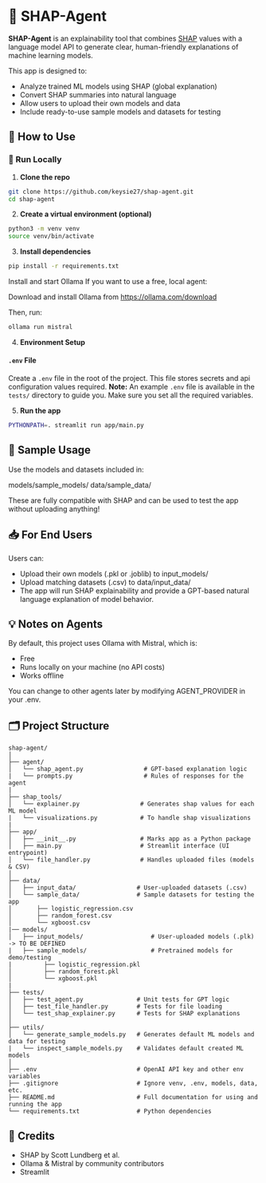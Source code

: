 # 🤖 SHAP-Agent

**SHAP-Agent** is an explainability tool that combines [SHAP](https://github.com/slundberg/shap) values with a language model API to generate clear, human-friendly explanations of machine learning models.

This app is designed to:
- Analyze trained ML models using SHAP (global explanation)
- Convert SHAP summaries into natural language
- Allow users to upload their own models and data
- Include ready-to-use sample models and datasets for testing


## 🚀 How to Use

### 🔧 Run Locally

1. **Clone the repo**
```bash
git clone https://github.com/keysie27/shap-agent.git
cd shap-agent
```

2. **Create a virtual environment (optional)**
```bash
python3 -m venv venv
source venv/bin/activate
```

3. **Install dependencies**
```bash
pip install -r requirements.txt
```

Install and start Ollama If you want to use a free, local agent:

Download and install Ollama from https://ollama.com/download

Then, run: 
```bash
ollama run mistral
```

4. **Environment Setup**

#### `.env` File
Create a `.env` file in the root of the project. This file stores secrets and api configuration values required. 
**Note:** An example `.env` file is available in the `tests/` directory to guide you. Make sure you set all the required variables.

5. **Run the app**
```bash
PYTHONPATH=. streamlit run app/main.py
```

## 🧪 Sample Usage
Use the models and datasets included in:

models/sample_models/
data/sample_data/

These are fully compatible with SHAP and can be used to test the app without uploading anything!

## 📥 For End Users

Users can:

- Upload their own models (.pkl or .joblib) to input_models/
- Upload matching datasets (.csv) to data/input_data/
- The app will run SHAP explainability and provide a GPT-based natural language explanation of model behavior.

## 💡 Notes on Agents
By default, this project uses Ollama with Mistral, which is:

- Free
- Runs locally on your machine (no API costs)
- Works offline

You can change to other agents later by modifying AGENT_PROVIDER in your .env.

## 🗂️ Project Structure

```
shap-agent/
│
├── agent/
│   └── shap_agent.py                 # GPT-based explanation logic
|   └── prompts.py                    # Rules of responses for the agent
|
├── shap_tools/
│   └── explainer.py                 # Generates shap values for each ML model
|   └── visualizations.py            # To handle shap visualizations
|
├── app/
│   ├── __init__.py                  # Marks app as a Python package
│   ├── main.py                      # Streamlit interface (UI entrypoint)
│   └── file_handler.py              # Handles uploaded files (models & CSV)
│
├── data/
│   ├── input_data/                 # User-uploaded datasets (.csv)
│   └── sample_data/                # Sample datasets for testing the app
│       ├── logistic_regression.csv
│       ├── random_forest.csv
│       └── xgboost.csv
|── models/
│   ├── input_models/                   # User-uploaded models (.plk) -> TO BE DEFINED
|   ├── sample_models/                  # Pretrained models for demo/testing
|         ├── logistic_regression.pkl
│         ├── random_forest.pkl
│         └── xgboost.pkl
|
├── tests/
│   ├── test_agent.py               # Unit tests for GPT logic
│   ├── test_file_handler.py        # Tests for file loading
│   └── test_shap_explainer.py      # Tests for SHAP explanations
│
├── utils/
│   └── generate_sample_models.py   # Generates default ML models and data for testing
|   └── inspect_sample_models.py    # Validates default created ML models
│
├── .env                            # OpenAI API key and other env variables
├── .gitignore                      # Ignore venv, .env, models, data, etc.
├── README.md                       # Full documentation for using and running the app
└── requirements.txt                # Python dependencies
```

## 🙌 Credits
- SHAP by Scott Lundberg et al.
- Ollama & Mistral by community contributors
- Streamlit
